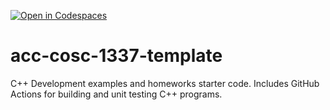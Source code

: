 [![Open in Codespaces](https://classroom.github.com/assets/launch-codespace-f4981d0f882b2a3f0472912d15f9806d57e124e0fc890972558857b51b24a6f9.svg)](https://classroom.github.com/open-in-codespaces?assignment_repo_id=9844020)
# acc-cosc-1337-template
C++ Development examples and homeworks starter code.  Includes GitHub Actions for building and unit testing C++ programs.
